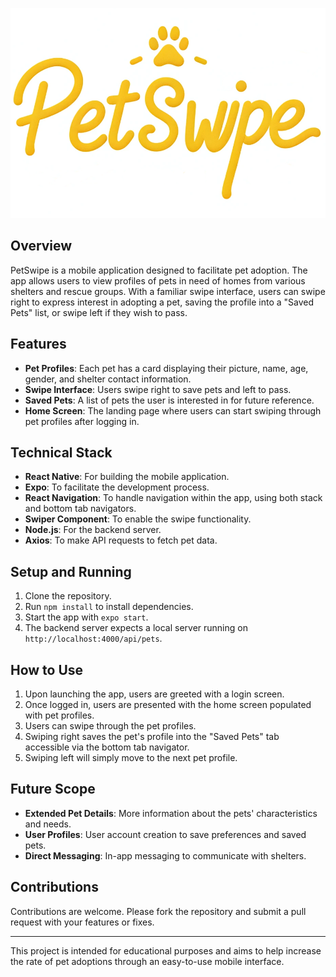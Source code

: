 ![PetSwipe Logo](assets/PetSwipeLogo.png "PetSwipe Logo")



## Overview

PetSwipe is a mobile application designed to facilitate pet adoption. The app allows users to view profiles of pets in need of homes from various shelters and rescue groups. With a familiar swipe interface, users can swipe right to express interest in adopting a pet, saving the profile into a "Saved Pets" list, or swipe left if they wish to pass.

## Features

- **Pet Profiles**: Each pet has a card displaying their picture, name, age, gender, and shelter contact information.
- **Swipe Interface**: Users swipe right to save pets and left to pass.
- **Saved Pets**: A list of pets the user is interested in for future reference.
- **Home Screen**: The landing page where users can start swiping through pet profiles after logging in.

## Technical Stack

- **React Native**: For building the mobile application.
- **Expo**: To facilitate the development process.
- **React Navigation**: To handle navigation within the app, using both stack and bottom tab navigators.
- **Swiper Component**: To enable the swipe functionality.
- **Node.js**: For the backend server.
- **Axios**: To make API requests to fetch pet data.

## Setup and Running

1. Clone the repository.
2. Run `npm install` to install dependencies.
3. Start the app with `expo start`.
4. The backend server expects a local server running on `http://localhost:4000/api/pets`.

## How to Use

1. Upon launching the app, users are greeted with a login screen.
2. Once logged in, users are presented with the home screen populated with pet profiles.
3. Users can swipe through the pet profiles.
4. Swiping right saves the pet's profile into the "Saved Pets" tab accessible via the bottom tab navigator.
5. Swiping left will simply move to the next pet profile.

## Future Scope

- **Extended Pet Details**: More information about the pets' characteristics and needs.
- **User Profiles**: User account creation to save preferences and saved pets.
- **Direct Messaging**: In-app messaging to communicate with shelters.

## Contributions

Contributions are welcome. Please fork the repository and submit a pull request with your features or fixes.

---

This project is intended for educational purposes and aims to help increase the rate of pet adoptions through an easy-to-use mobile interface.

